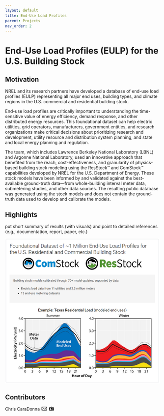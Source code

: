 ```yaml
---
layout: default
title: End-Use Load Profiles
parent: Projects
nav_order: 2
---
```


# End-Use Load Profiles (EULP) for the U.S. Building Stock

## Motivation
NREL and its research partners have developed a database of end-use load profiles (EULP) representing all major end uses, building types, and climate regions in the U.S. commercial and residential building stock.

End-use load profiles are critically important to understanding the time-sensitive value of energy efficiency, demand response, and other distributed energy resources. This foundational dataset can help electric utilities, grid operators, manufacturers, government entities, and research organizations make critical decisions about prioritizing research and development, utility resource and distribution system planning, and state and local energy planning and regulation.

The team, which includes Lawrence Berkeley National Laboratory (LBNL) and Argonne National Laboratory, used an innovative approach that benefited from the reach, cost-effectiveness, and granularity of physics-based building stock modeling using the ResStock™ and ComStock™ capabilities developed by NREL for the U.S. Department of Energy. These stock models have been informed by and validated against the best-available ground-truth data—from whole-building interval meter data, submetering studies, and other data sources. The resulting public database was generated using the stock models and does not contain the ground-truth data used to develop and calibrate the models.

## Highlights
put short summary of results (with visuals) and point to detailed references (e.g., documentation, report, paper, etc.)

![project_logo](/assets/images/highlight_eulp.png)

## Contributors
Chris CaraDonna [![email](/assets/images/email.png)](mailto:Christopher.CaraDonna@nrel.gov) [![bio](/assets/images/bio.png)](https://www.nrel.gov/research/staff/chris-caradonna.html)